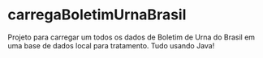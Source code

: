 # carregaBoletimUrnaBrasil
Projeto para carregar um todos os dados de Boletim de Urna do Brasil em uma base de dados local para tratamento. Tudo usando Java!

